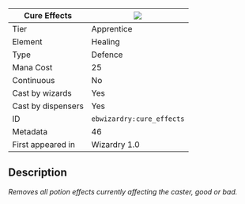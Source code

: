 | Cure Effects |![](https://github.com/Electroblob77/Wizardry/blob/1.12.2/src/main/resources/assets/ebwizardry/textures/spells/cure_effects.png)|
|---|---|
| Tier | Apprentice |
| Element | Healing |
| Type | Defence |
| Mana Cost | 25 |
| Continuous | No |
| Cast by wizards | Yes |
| Cast by dispensers | Yes |
| ID | `ebwizardry:cure_effects` |
| Metadata | 46 |
| First appeared in | Wizardry 1.0 |
## Description
_Removes all potion effects currently affecting the caster, good or bad._